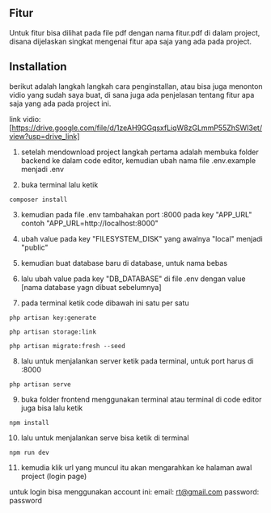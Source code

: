 ## Fitur

Untuk fitur bisa dilihat pada file pdf dengan nama fitur.pdf di dalam project, disana dijelaskan singkat mengenai fitur apa saja yang ada pada project.

## Installation

berikut adalah langkah langkah cara penginstallan, atau bisa juga menonton vidio yang sudah saya buat, di sana juga ada penjelasan tentang fitur apa saja yang ada pada project ini.

link vidio: [https://drive.google.com/file/d/1zeAH9GGqsxfLiqW8zGLmmP55ZhSWI3et/view?usp=drive_link]

1. setelah mendownload project langkah pertama adalah membuka folder backend ke dalam code editor, kemudian ubah nama file .env.example menjadi .env

2. buka terminal lalu ketik

```
composer install
```

3. kemudian pada file .env tambahakan port :8000 pada key "APP_URL" contoh "APP_URL=http://localhost:8000"

4. ubah value pada key "FILESYSTEM_DISK" yang awalnya "local" menjadi "public"

5. kemudian buat database baru di database, untuk nama bebas

6. lalu ubah value pada key "DB_DATABASE" di file .env dengan value [nama database yagn dibuat sebelumnya]

7. pada terminal ketik code dibawah ini satu per satu

```
php artisan key:generate
```

```
php artisan storage:link
```

```
php artisan migrate:fresh --seed
```

8. lalu untuk menjalankan server ketik pada terminal, untuk port harus di :8000

```
php artisan serve
```

9. buka folder frontend menggunakan terminal atau terminal di code editor juga bisa lalu ketik

```
npm install
```

10. lalu untuk menjalankan serve bisa ketik di terminal

```
npm run dev
```

11. kemudia klik url yang muncul itu akan mengarahkan ke halaman awal project (login page)

untuk login bisa menggunakan account ini:
email: rt@gmail.com
password: password
